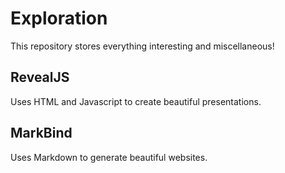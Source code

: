 # Exploration
This repository stores everything interesting and miscellaneous!

## RevealJS
Uses HTML and Javascript to create beautiful presentations.

## MarkBind
Uses Markdown to generate beautiful websites.
